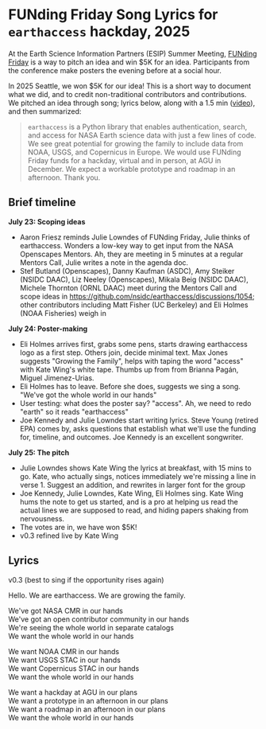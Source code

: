 # FUNding Friday Song Lyrics for `earthaccess` hackday, 2025 

At the Earth Science Information Partners (ESIP) Summer Meeting, [FUNding Friday](https://wiki.esipfed.org/FUNding_Friday_Projects) is a way to pitch an idea and win $5K for an idea. Participants from the conference make posters the evening before at a social hour. 

In 2025 Seattle, we won $5K for our idea! This is a short way to document what we did, and to credit non-traditional contributors and contributions. We pitched an idea through song; lyrics below, along with a 1.5 min ([video](https://photos.app.goo.gl/851mfZrWPdfmZjcq6)), and then summarized: 

> `earthaccess` is a Python library that enables authentication, search, and access for NASA Earth science data with just a few lines of code. We see great potential for growing the family to include data from NOAA, USGS, and Copernicus in Europe. We would use FUNding Friday funds for a hackday, virtual and in person, at AGU in December. We expect a workable prototype and roadmap in an afternoon. Thank you.

## Brief timeline

**July 23: Scoping ideas**

- Aaron Friesz reminds Julie Lowndes of FUNding Friday, Julie thinks of earthaccess. Wonders a low-key way to get input from the NASA Openscapes Mentors. Ah, they are meeting in 5 minutes at a regular Mentors Call, Julie writes a note in the agenda doc.
- Stef Butland (Openscapes), Danny Kaufman (ASDC), Amy Steiker (NSIDC DAAC), Liz Neeley (Openscapes), Mikala Beig (NSIDC DAAC), Michele Thornton (ORNL DAAC) meet during the Mentors Call and scope ideas in https://github.com/nsidc/earthaccess/discussions/1054; other contributors including Matt Fisher (UC Berkeley) and Eli Holmes (NOAA Fisheries) weigh in

**July 24: Poster-making**

- Eli Holmes arrives first, grabs some pens, starts drawing earthaccess logo as a first step. Others join, decide minimal text. Max Jones suggests "Growing the Family", helps with taping the word "access" with Kate Wing's white tape. Thumbs up from from Brianna Pagán, Miguel Jimenez-Urias.
- Eli Holmes has to leave. Before she does, suggests we sing a song. "We've got the whole world in our hands"
- User testing: what does the poster say? "access". Ah, we need to redo "earth" so it reads "earthaccess"
- Joe Kennedy and Julie Lowndes start writing lyrics. Steve Young (retired EPA) comes by, asks questions that establish what we'll use the funding for, timeline, and outcomes. Joe Kennedy is an excellent songwriter.

**July 25: The pitch**

- Julie Lowndes shows Kate Wing the lyrics at breakfast, with 15 mins to go. Kate, who actually sings, notices immediately we're missing a line in verse 1. Suggest an addition, and rewrites in larger font for the group
- Joe Kennedy, Julie Lowndes, Kate Wing, Eli Holmes sing. Kate Wing hums the note to get us started, and is a pro at helping us read the actual lines we are supposed to read, and hiding papers shaking from nervousness.
- The votes are in, we have won $5K!
- v0.3 refined live by Kate Wing

## Lyrics

v0.3 (best to sing if the opportunity rises again)

Hello. We are earthaccess. We are growing the family. 

We've got NASA CMR in our hands  
We've got an open contributor community in our hands  
We're seeing the whole world in separate catalogs  
We want the whole world in our hands  

We want NOAA CMR in our hands  
We want USGS STAC in our hands  
We want Copernicus STAC in our hands  
We want the whole world in our hands  

We want a hackday at AGU in our plans  
We want a prototype in an afternoon in our plans  
We want a roadmap in an afternoon in our plans  
We want the whole world in our hands  
